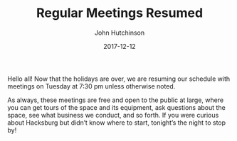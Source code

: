 ﻿---
title: Regular Meetings Resumed
author: John Hutchinson
date: 2017-12-12
layout: post
---

Hello all! Now that the holidays are over, we are resuming our schedule with meetings on Tuesday at 7:30 pm unless otherwise noted.

As always, these meetings are free and open to the public at large, where you can get tours of the space and its equipment, ask questions about the space, see what business we conduct, and so forth. If you were curious about Hacksburg but didn’t know where to start, tonight’s the night to stop by!